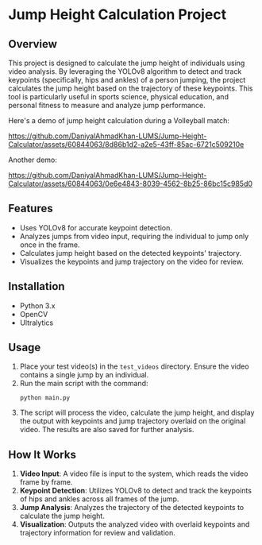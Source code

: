 # Jump Height Calculation Project

## Overview
This project is designed to calculate the jump height of individuals using video analysis. By leveraging the YOLOv8 algorithm to detect and track keypoints (specifically, hips and ankles) of a person jumping, the project calculates the jump height based on the trajectory of these keypoints. This tool is particularly useful in sports science, physical education, and personal fitness to measure and analyze jump performance.

Here's a demo of jump height calculation during a Volleyball match:


https://github.com/DaniyalAhmadKhan-LUMS/Jump-Height-Calculator/assets/60844063/8d86b1d2-a2e5-43ff-85ac-6721c509210e


Another demo:


https://github.com/DaniyalAhmadKhan-LUMS/Jump-Height-Calculator/assets/60844063/0e6e4843-8039-4562-8b25-86bc15c985d0


## Features
- Uses YOLOv8 for accurate keypoint detection.
- Analyzes jumps from video input, requiring the individual to jump only once in the frame.
- Calculates jump height based on the detected keypoints' trajectory.
- Visualizes the keypoints and jump trajectory on the video for review.

## Installation

- Python 3.x
- OpenCV
- Ultralytics


## Usage

1. Place your test video(s) in the `test_videos` directory. Ensure the video contains a single jump by an individual.
2. Run the main script with the command:
   ```
   python main.py
   ```
3. The script will process the video, calculate the jump height, and display the output with keypoints and jump trajectory overlaid on the original video. The results are also saved for further analysis.

## How It Works
1. **Video Input**: A video file is input to the system, which reads the video frame by frame.
2. **Keypoint Detection**: Utilizes YOLOv8 to detect and track the keypoints of hips and ankles across all frames of the jump.
3. **Jump Analysis**: Analyzes the trajectory of the detected keypoints to calculate the jump height.
4. **Visualization**: Outputs the analyzed video with overlaid keypoints and trajectory information for review and validation.
